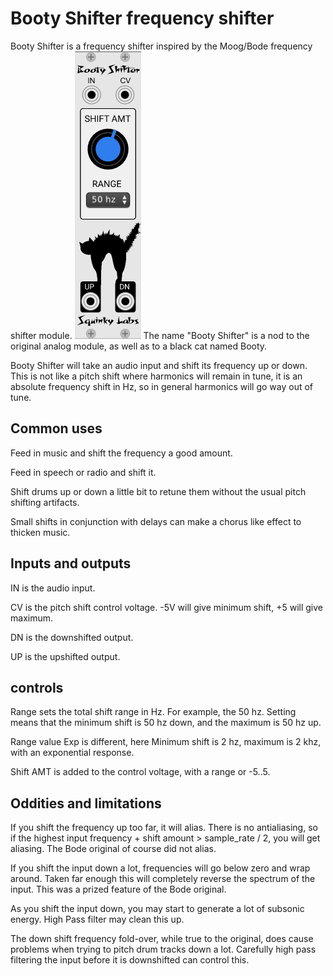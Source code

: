 # Booty Shifter frequency shifter
Booty Shifter is a frequency shifter inspired by the Moog/Bode frequency shifter module.
![boooty shifter image](./docs/booty-shifter.png)
The name "Booty Shifter" is a nod to the original analog module, as well as to a black cat named Booty.

Booty Shifter  will take an audio input and shift its frequency up or down. This is not like a pitch shift where harmonics will remain in tune, it is an absolute frequency shift in Hz, so in general harmonics will go way out of tune.
## Common uses
Feed in music and shift the frequency a good amount.

Feed in speech or radio and shift it.

Shift drums up or down a little bit to retune them without the usual pitch shifting artifacts.

Small shifts in conjunction with delays can make a chorus like effect to thicken music.
## Inputs and outputs
IN is the audio input.

CV is the pitch shift control voltage. -5V will give minimum shift, +5 will give maximum.

DN is the downshifted output.

UP is the upshifted output.
## controls
Range sets the total shift range in Hz. For example, the 50 hz. Setting means that the minimum shift is 50 hz down, and the maximum is 50 hz up.

Range value Exp is different, here Minimum shift is 2 hz, maximum is 2 khz, with an exponential response.

Shift AMT is added to the control voltage, with a range or -5..5.
## Oddities and limitations
If you shift the frequency up too far, it will alias. There is no antialiasing, so if the highest input frequency + shift amount > sample_rate / 2, you will get aliasing. The Bode original of course did not alias.

If you shift the input down a lot, frequencies will go below zero and wrap around. Taken far enough this will completely reverse the spectrum of the input. This was a prized feature of the Bode original.

As you shift the input down, you may start to generate a lot of subsonic energy. High Pass filter may clean this up.

The down shift frequency fold-over, while true to the original, does cause problems when trying to pitch drum tracks down a lot. Carefully high pass filtering the input before it is downshifted can control this.


